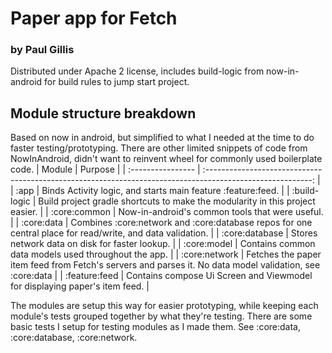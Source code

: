 # Paper app for Fetch
### by Paul Gillis

Distributed under Apache 2 license, includes build-logic from now-in-android for build rules to jump start project.

## Module structure breakdown
Based on now in android, but simplified to what I needed at the time to do faster testing/prototyping. 
There are other limited snippets of code from NowInAndroid, didn't want to reinvent wheel for commonly used boilerplate code.
| Module            | Purpose                                                                                                    |
| :---------------- | :--------------------------------------------------------------------------------------------------------: |
| :app              | Binds Activity logic, and starts main feature :feature:feed.                                               |
| :build-logic      | Build project gradle shortcuts to make the modularity in this project easier.                              |
| :core:common      | Now-in-android's common tools that were useful.                                                            |
| :core:data        | Combines :core:network and :core:database repos for one central place for read/write, and data validation. |
| :core:database    | Stores network data on disk for faster lookup.                                                             |
| :core:model       | Contains common data models used throughout the app.                                                       |
| :core:network     | Fetches the paper item feed from Fetch's servers and parses it. No data model validation, see :core:data   |
| :feature:feed     | Contains compose Ui Screen and Viewmodel for displaying paper's item feed.                                 |

The modules are setup this way for easier prototyping, while keeping each module's tests grouped together by what they're testing.
There are some basic tests I setup for testing modules as I made them. See :core:data, :core:database, :core:network.